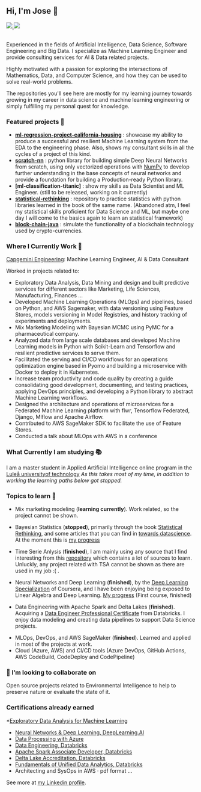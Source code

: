 <!--
### Hi there 👋
**JoseJuan98/JoseJuan98** is a ✨ _special_ ✨ repository because its `README.md` (this file) appears on your GitHub profile.

Here are some ideas to get you started:

- 🔭 I’m currently working on ...
- 🌱 I’m currently learning ...
- 👯 I’m looking to collaborate on ...
- 🤔 I’m looking for help with ...
- 💬 Ask me about ...
- 📫 How to reach me: ...
- 😄 Pronouns: ...
- ⚡ Fun fact: ...
-->

## Hi, I'm Jose 🧑

 <!-- LinkedIn Contact -->
  <a href="https://www.linkedin.com/in/jose-juan-peña-gómez-4b81971a9" target="_blank">
    <img src="https://img.shields.io/badge/-JOSE%20JUAN%20PENA%20GOMEZ-blue?style=for-the-badge&logo=Linkedin&logoColor=white"/>
  </a>
  
<!-- Second GitHub Account -->
  <a href="https://www.github.com/joseJuanWSB/">
    <img src="https://img.shields.io/badge/JoseJuanWSB-secondary-4183C4?logo=github&style=social"/>
  </a>

</br>
</br>
<p>

Experienced in the fields of Artificial Intelligence, Data Science, Software Engineering and Big Data. I specialize as Machine Learning Engineer and provide consulting services for AI & Data related projects.

Highly motivated with a passion for exploring the intersections of Mathematics, Data, and Computer Science, and how they can be used to solve real-world problems.

The repositories you'll see here are mostly for my learning journey towards growing in my career in data science and machine learning engineering or simply fulfilling my personal quest for knowledge.
  
</p>

### Featured projects 🔭

- **[ml-regression-project-california-housing](https://github.com/JoseJuan98/ml-regression-project-california-housing)** : showcase my ability to produce a successful and resilient Machine Learning system from the EDA to the engineering phase. Also, shows my consultant skills in all the cycles of a project of this kind.
- **[scratch-nn](https://github.com/JoseJuan98/scratch-nn)** : python library for building simple Deep Neural Networks from scratch, using only vectorized operations with [NumPy](https://numpy.org/) to develop further understanding in the base concepts of neural networks and provide a foundation for building a Production-ready Python library.
- **[ml-classification-titanic]** : show my skills as Data Scientist and ML Engineer. (still to be released, working on it currently)
- **[statistical-rethinking](https://github.com/JoseJuan98/statistical-rethinking)** : repository to practice statistics with python libraries learned in the book of the same name. (Abandoned atm, I feel my statistical skills proficient for Data Science and ML, but maybe one day I will come to the basics again to learn an statistical framework)
- **[block-chain-java](https://github.com/JoseJuan98/block-chain-java)** : simulate the functionality of a blockchain technology used by crypto-currencies.


### Where I Currently Work 💼

[Capgemini Engineering](https://capgemini-engineering.com/us/en/): Machine Learning Engineer, AI & Data Consultant

Worked in projects related to:
- Exploratory Data Analysis, Data Mining and design and built predictive services for different sectors like Marketing, Life Sciences, Manufacturing, Finances ...
- Developed Machine Learning Operations (MLOps) and pipelines, based on Python, and AWS Sagemaker, with data versioning using Feature Stores, models versioning in Model Registries, and history tracking of experiments and deployments.
- Mix Marketing Modeling with Bayesian MCMC using PyMC for a pharmaceutical company.
- Analyzed data from large scale databases and developed Machine Learning models in Python with Scikit-Learn and Tensorflow and resilient predictive services to serve them.
- Facilitated the serving and CI/CD workflows for an operations optimization engine based in Pyomo and building a microservice with Docker to deploy it in Kubernetes.
- Increase team productivity and code quality by creating a guide consolidating good development, documenting, and testing practices, applying DevOps principles, and developing a Python library to abstract Machine Learning workflows. 
- Designed the architecture and operations of microservices for a Federated Machine Learning platform with flwr, Tensorflow Federated, Django, Mlflow and Apache Airflow.
- Contributed to AWS SageMaker SDK to facilitate the use of Feature Stores.
- Conducted a talk about MLOps with AWS in a conference

### What Currently I am studying 📚

I am a master student in Applied Artificial Intelligence online program in the [Luleå universityof technology](https://www.ltu.se/) 
*As this takes most of my time, in addition to working the learning paths below got stopped.*

### Topics to learn 🌱

- Mix marketing modeling (**learning currently**). Work related, so the project cannot be shown.

* Bayesian Statistics (**stopped**), primarily through the book [Statistical Rethinking](https://www.routledge.com/Statistical-Rethinking-A-Bayesian-Course-with-Examples-in-R-and-STAN/McElreath/p/book/9780367139919), and some articles that you can find in [towards datascience](https://towardsdatascience.com/). At the moment this is [my progress](https://github.com/JoseJuan98/Statistical_Rethinking_Exercices)

* Time Serie Anlysis (**finished**), I am mainly using any source that I find interesting from this [repository](https://github.com/cuge1995/awesome-time-series#Theory-Resource) which contains a lot of sources to learn. Unluckly, any project related with TSA cannot be shown as there are used in my job :( .

* Neural Networks and Deep Learning (**finished**), by the [Deep Learning Specialization](https://www.coursera.org/specializations/deep-learning) of Coursera, and I have been enjoying being exposed to Linear Algebra and Deep Learning. [My progress](https://github.com/JoseJuan98/DeepLearning_Projects) (First course, finished)

* Data Engineering with Apache Spark and Delta Lakes (**finished**). Acquiring a [Data Engineer Professional Certificate](https://academy.databricks.com/data-engineer) from Databricks. I enjoy data modeling and creating data pipelines to support Data Science projects.

- MLOps, DevOps, and AWS SageMaker (**finished**). Learned and applied in most of the projects at work.
- Cloud (Azure, AWS) and CI/CD tools (Azure DevOps, GitHub Actions, AWS CodeBuild, CodeDeploy and CodePipeline)

### 👯 I’m looking to collaborate on

Open source projects related to Environmental Intelligence to help to preserve nature or evaluate the state of it.

### Certifications already earned

*[Exploratory Data Analysis for Machine Learning](https://www.coursera.org/account/accomplishments/certificate/ZBG4JJDG9YJ9)
* [Neural Networks & Deep Learning, DeepLearning.AI](https://www.coursera.org/account/accomplishments/certificate/LZBV23DMQK4B)
* [Data Processing with Azure](https://www.coursera.org/account/accomplishments/certificate/YWYDQVVQDU7U)
* [Data Engineering, Databricks](https://academy.databricks.com/award/completion/d5ba41d7-d35b-35a8-9b3d-0f657d44854d/view-ext)
* [Apache Spark Associate Developer, Databricks](https://academy.databricks.com/award/completion/b39a668e-4213-31cb-ab59-158839c348be/view-ext)
* [Delta Lake Accreditation, Databricks](https://academy.databricks.com/award/completion/590f2caa-cede-376a-8843-1b0e665bbfb3/view-ext)
* [Fundamentals of Unified Data Analytics, Databricks](https://academy.databricks.com/award/completion/6caf2dae-738a-31f9-9b67-f52fbb5618bb/view-ext)
* Architecting and SysOps in AWS · pdf format
...

See more at [my Linkedin profile](https://www.linkedin.com/in/jose-juan-pena-gomez/).
